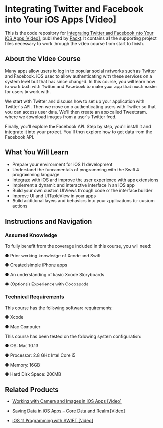 # Integrating Twitter and Facebook into Your iOS Apps [Video]
This is the code repository for [Integrating Twitter and Facebook into Your iOS Apps [Video]](https://www.packtpub.com/application-development/integrating-twitter-and-facebook-your-ios-apps-video?utm_source=github&utm_medium=repository&utm_campaign=9781788299954), published by [Packt](https://www.packtpub.com/?utm_source=github). It contains all the supporting project files necessary to work through the video course from start to finish.
## About the Video Course
Many apps allow users to log in to popular social networks such as Twitter and Facebook. iOS used to allow authenticating with these services on a system level but that has since changed. In this course, you will learn how to work both with Twitter and Facebook to make your app that much easier for users to work with.

We start with Twitter and discuss how to set up your application with Twitter's API. Then we move on o authenticating users with Twitter so that you can access user data. We'll then create an app called Tweetgram, where we download images from a user's Twitter feed.

Finally, you'll explore the Facebook API. Step by step, you'll install it and integrate it into your project. You'll then explore how to get data from the Facebook API.


<H2>What You Will Learn</H2>
<DIV class=book-info-will-learn-text>
<UL>
<LI>Prepare your environment for iOS 11 development 
<LI>Understand the fundamentals of programming with the Swift 4 programming language 
<LI>Integrate with iOS and improve the user experience with app extensions 
<LI>Implement a dynamic and interactive interface in an iOS app 
<LI>Build your own custom UIViews through code or the interface builder 
<LI>Improve UI and UITableView in your apps 
<LI>Build additional layers and behaviors into your applications for custom actions </LI></UL></DIV>

## Instructions and Navigation
### Assumed Knowledge
To fully benefit from the coverage included in this course, you will need:<br/>

●	Prior working knowledge of Xcode and Swift

●	Created simple iPhone apps

●	An understanding of basic Xcode Storyboards

●	(Optional) Experience with Cocoapods


### Technical Requirements
This course has the following software requirements:<br/>

●	Xcode

●	Mac Computer

This course has been tested on the following system configuration:

●	OS: Mac 10.13

●	Processor: 2.8 GHz Intel Core i5

●	Memory: 16GB

●	Hard Disk Space: 200MB


## Related Products
* [Working with Camera and Images in iOS Apps [Video]](https://www.packtpub.com/application-development/working-camera-and-images-ios-apps-video?utm_source=github&utm_medium=repository&utm_campaign=9781788291330)

* [Saving Data in iOS Apps – Core Data and Realm [Video]](https://www.packtpub.com/application-development/saving-data-ios-apps-–-core-data-and-realm-video?utm_source=github&utm_medium=repository&utm_campaign=9781788299442)

* [iOS 11 Programming with SWIFT [Video]](https://www.packtpub.com/application-development/ios-11-programming-swift-video?utm_source=github&utm_medium=repository&utm_campaign=9781788393263)

